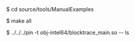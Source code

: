 
$ cd source/tools/ManualExamples


$ make all


$ ../../../pin -t obj-intel64/blocktrace_main.so -- ls